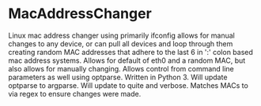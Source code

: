 # MacAddressChanger
Linux mac address changer using primarily ifconfig allows for manual changes to any device, or can pull all devices and loop through them creating random MAC addresses that adhere to the last 6 in ':' colon based mac address systems. Allows for default of eth0 and a random MAC, but also allows for manually changing. Allows control from command line parameters as well using optparse. Written in Python 3. Will update optparse to argparse. Will update to quite and verbose. Matches MACs to via regex to ensure changes were made.

